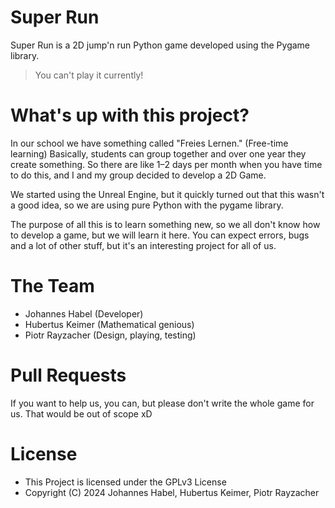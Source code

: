 # Super Run

Super Run is a 2D jump'n run Python game developed using the Pygame library.
> You can't play it currently!

# What's up with this project?

In our school we have something called "Freies Lernen." (Free-time learning) Basically, students can group together and over one year
they create something. So there are like 1–2 days per month when you have time to do this, and I and my group decided
to develop a 2D Game.

We started using the Unreal Engine, but it quickly turned out that this wasn't a good idea, so we are using pure
Python with the pygame library.

The purpose of all this is to learn something new, so we all don't know how to develop a game, but we will learn it here.
You can expect errors, bugs and a lot of other stuff, but it's an interesting project for all of us.

# The Team

- Johannes Habel (Developer)
- Hubertus Keimer (Mathematical genious)
- Piotr Rayzacher (Design, playing, testing)


# Pull Requests

If you want to help us, you can, but please don't write the whole game for us. That would be out of scope xD


# License
- This Project is licensed under the GPLv3 License
- Copyright (C) 2024 Johannes Habel, Hubertus Keimer, Piotr Rayzacher